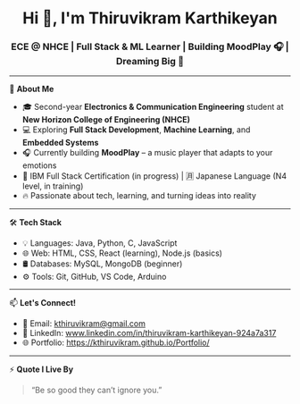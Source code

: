 <h1 align="center">Hi 👋, I'm  Thiruvikram Karthikeyan</h1>
<h3 align="center">ECE @ NHCE | Full Stack & ML Learner | Building MoodPlay 🎧 | Dreaming Big 🚀</h3>

---

🌟 **About Me**
- 🎓 Second-year **Electronics & Communication Engineering** student at **New Horizon College of Engineering (NHCE)**  
- 💻 Exploring **Full Stack Development**, **Machine Learning**, and **Embedded Systems**  
- 🎧 Currently building **MoodPlay** – a music player that adapts to your emotions  
- 📜 IBM Full Stack Certification (in progress) | 🈷️ Japanese Language (N4 level, in training)  
- 🔥 Passionate about tech, learning, and turning ideas into reality

---

🛠️ **Tech Stack**
- 💡 Languages: Java, Python, C, JavaScript  
- 🌐 Web: HTML, CSS, React (learning), Node.js (basics)  
- 🛢️ Databases: MySQL, MongoDB (beginner)  
- ⚙️ Tools: Git, GitHub, VS Code, Arduino

---

📫 **Let's Connect!**
- 📧 Email: kthiruvikram@gmail.com  
- 💼 LinkedIn: www.linkedin.com/in/thiruvikram-karthikeyan-924a7a317 
- 🌐 Portfolio: https://kthiruvikram.github.io/Portfolio/

---

⚡ **Quote I Live By**  
> “Be so good they can’t ignore you.”



<!--
**kthiruvikram/kthiruvikram** is a ✨ _special_ ✨ repository because its `README.md` (this file) appears on your GitHub profile.

Here are some ideas to get you started:

- 🔭 I’m currently working on ...
- 🌱 I’m currently learning ...
- 👯 I’m looking to collaborate on ...
- 🤔 I’m looking for help with ...
- 💬 Ask me about ...
- 📫 How to reach me: ...
- 😄 Pronouns: ...
- ⚡ Fun fact: ...
-->

